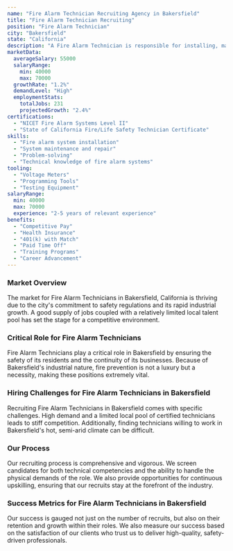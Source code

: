 ```yaml
---
name: "Fire Alarm Technician Recruiting Agency in Bakersfield"
title: "Fire Alarm Technician Recruiting"
position: "Fire Alarm Technician"
city: "Bakersfield"
state: "California"
description: "A Fire Alarm Technician is responsible for installing, maintaining, and repairing fire alarm systems in Bakersfield, California."
marketData:
  averageSalary: 55000
  salaryRange:
    min: 40000
    max: 70000
  growthRate: "1.2%"
  demandLevel: "High"
  employmentStats:
    totalJobs: 231
    projectedGrowth: "2.4%"
certifications:
  - "NICET Fire Alarm Systems Level II"
  - "State of California Fire/Life Safety Technician Certificate"
skills:
  - "Fire alarm system installation"
  - "System maintenance and repair"
  - "Problem-solving"
  - "Technical knowledge of fire alarm systems"
tooling:
  - "Voltage Meters"
  - "Programming Tools"
  - "Testing Equipment"
salaryRange:
  min: 40000
  max: 70000
  experience: "2-5 years of relevant experience"
benefits:
  - "Competitive Pay"
  - "Health Insurance"
  - "401(k) with Match"
  - "Paid Time Off"
  - "Training Programs"
  - "Career Advancement"
---
```


### Market Overview
The market for Fire Alarm Technicians in Bakersfield, California is thriving due to the city's commitment to safety regulations and its rapid industrial growth. A good supply of jobs coupled with a relatively limited local talent pool has set the stage for a competitive environment.

### Critical Role for Fire Alarm Technicians
Fire Alarm Technicians play a critical role in Bakersfield by ensuring the safety of its residents and the continuity of its businesses. Because of Bakersfield's industrial nature, fire prevention is not a luxury but a necessity, making these positions extremely vital.

### Hiring Challenges for Fire Alarm Technicians in Bakersfield
Recruiting Fire Alarm Technicians in Bakersfield comes with specific challenges. High demand and a limited local pool of certified technicians leads to stiff competition. Additionally, finding technicians willing to work in Bakersfield's hot, semi-arid climate can be difficult.

### Our Process
Our recruiting process is comprehensive and vigorous. We screen candidates for both technical competencies and the ability to handle the physical demands of the role. We also provide opportunities for continuous upskilling, ensuring that our recruits stay at the forefront of the industry.

### Success Metrics for Fire Alarm Technicians in Bakersfield
Our success is gauged not just on the number of recruits, but also on their retention and growth within their roles. We also measure our success based on the satisfaction of our clients who trust us to deliver high-quality, safety-driven professionals.